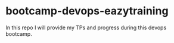 # bootcamp-devops-eazytraining
In this repo I will provide my TPs and progress during this devops bootcamp.
